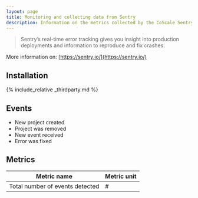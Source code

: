 ```yaml
---
layout: page
title: Monitoring and collecting data from Sentry
description: Information on the metrics collected by the CoScale Sentry plugin.
---
```


> Sentry’s real-time error tracking gives you insight into production deployments and information to reproduce and fix crashes.

More information on: [https://sentry.io/](https://sentry.io/)

## Installation

{% include_relative _thirdparty.md %}

## Events

* New project created
* Project was removed
* New event received
* Error was fixed

## Metrics

| Metric name                                           | Metric unit |
|-------------------------------------------------------|-------------|
| Total number of events detected                       | #           |
